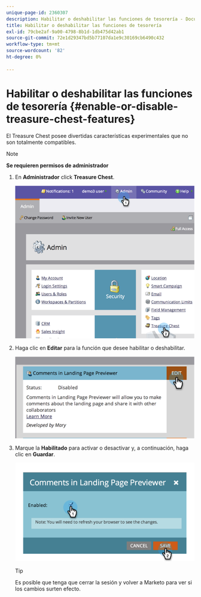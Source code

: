```yaml
---
unique-page-id: 2360307
description: Habilitar o deshabilitar las funciones de tesorería - Documentos de Marketo - Documentación del producto
title: Habilitar o deshabilitar las funciones de tesorería
exl-id: 79cbe2af-9a00-4798-8b1d-1db475d42ab1
source-git-commit: 72e1d29347bd5b77107da1e9c30169cb6490c432
workflow-type: tm+mt
source-wordcount: '82'
ht-degree: 0%

---
```


# Habilitar o deshabilitar las funciones de tesorería {#enable-or-disable-treasure-chest-features}

El Treasure Chest posee divertidas características experimentales que no son totalmente compatibles.

>[!NOTE]
>
>**Se requieren permisos de administrador**

1. En **Administrador** click **Treasure Chest**.

   ![](assets/image2014-9-16-17-3a0-3a36.png)

1. Haga clic en **Editar** para la función que desee habilitar o deshabilitar.

   ![](assets/image2014-9-16-16-3a53-3a42.png)

1. Marque la **Habilitado** para activar o desactivar y, a continuación, haga clic en **Guardar**.

   ![](assets/image2014-9-16-16-3a53-3a53.png)

   >[!TIP]
   >
   >Es posible que tenga que cerrar la sesión y volver a Marketo para ver si los cambios surten efecto.
